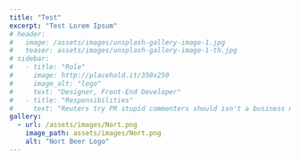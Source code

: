 ```yaml
---
title: "Test"
excerpt: "Test Lorem Ipsum"
# header:
#   image: /assets/images/unsplash-gallery-image-1.jpg
#   teaser: assets/images/unsplash-gallery-image-1-th.jpg
# sidebar:
#   - title: "Role"
#     image: http://placehold.it/350x250
#     image_alt: "logo"
#     text: "Designer, Front-End Developer"
#   - title: "Responsibilities"
#     text: "Reuters try PR stupid commenters should isn't a business model"
gallery:
  - url: /assets/images/Nort.png
    image_path: assets/images/Nort.png
    alt: "Nort Beer Logo"
---
```

